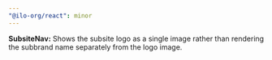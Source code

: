 ```yaml
---
"@ilo-org/react": minor
---
```


**SubsiteNav:** Shows the subsite logo as a single image rather than rendering the subbrand name separately from the logo image.
